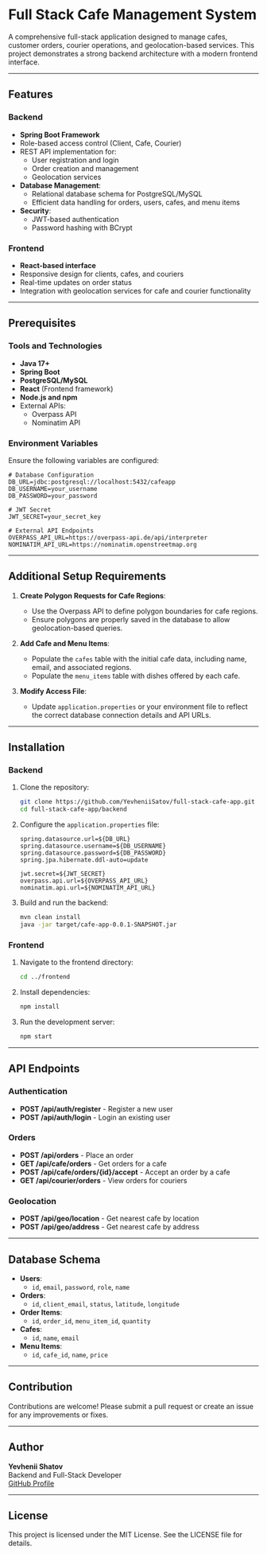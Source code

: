 # Full Stack Cafe Management System

A comprehensive full-stack application designed to manage cafes, customer orders, courier operations, and geolocation-based services. This project demonstrates a strong backend architecture with a modern frontend interface.

---

## Features

### Backend
- **Spring Boot Framework**
- Role-based access control (Client, Cafe, Courier)
- REST API implementation for:
  - User registration and login
  - Order creation and management
  - Geolocation services
- **Database Management**:
  - Relational database schema for PostgreSQL/MySQL
  - Efficient data handling for orders, users, cafes, and menu items
- **Security**:
  - JWT-based authentication
  - Password hashing with BCrypt

### Frontend
- **React-based interface**
- Responsive design for clients, cafes, and couriers
- Real-time updates on order status
- Integration with geolocation services for cafe and courier functionality

---

## Prerequisites

### Tools and Technologies
- **Java 17+**
- **Spring Boot**
- **PostgreSQL/MySQL**
- **React** (Frontend framework)
- **Node.js and npm**
- External APIs:
  - Overpass API
  - Nominatim API

### Environment Variables
Ensure the following variables are configured:

```plaintext
# Database Configuration
DB_URL=jdbc:postgresql://localhost:5432/cafeapp
DB_USERNAME=your_username
DB_PASSWORD=your_password

# JWT Secret
JWT_SECRET=your_secret_key

# External API Endpoints
OVERPASS_API_URL=https://overpass-api.de/api/interpreter
NOMINATIM_API_URL=https://nominatim.openstreetmap.org
```

---

## Additional Setup Requirements

1. **Create Polygon Requests for Cafe Regions**:
   - Use the Overpass API to define polygon boundaries for cafe regions.
   - Ensure polygons are properly saved in the database to allow geolocation-based queries.

2. **Add Cafe and Menu Items**:
   - Populate the `cafes` table with the initial cafe data, including name, email, and associated regions.
   - Populate the `menu_items` table with dishes offered by each cafe.

3. **Modify Access File**:
   - Update `application.properties` or your environment file to reflect the correct database connection details and API URLs.

---

## Installation

### Backend
1. Clone the repository:
   ```bash
   git clone https://github.com/YevheniiSatov/full-stack-cafe-app.git
   cd full-stack-cafe-app/backend
   ```
2. Configure the `application.properties` file:
   ```properties
   spring.datasource.url=${DB_URL}
   spring.datasource.username=${DB_USERNAME}
   spring.datasource.password=${DB_PASSWORD}
   spring.jpa.hibernate.ddl-auto=update

   jwt.secret=${JWT_SECRET}
   overpass.api.url=${OVERPASS_API_URL}
   nominatim.api.url=${NOMINATIM_API_URL}
   ```
3. Build and run the backend:
   ```bash
   mvn clean install
   java -jar target/cafe-app-0.0.1-SNAPSHOT.jar
   ```

### Frontend
1. Navigate to the frontend directory:
   ```bash
   cd ../frontend
   ```
2. Install dependencies:
   ```bash
   npm install
   ```
3. Run the development server:
   ```bash
   npm start
   ```

---

## API Endpoints

### Authentication
- **POST /api/auth/register** - Register a new user
- **POST /api/auth/login** - Login an existing user

### Orders
- **POST /api/orders** - Place an order
- **GET /api/cafe/orders** - Get orders for a cafe
- **POST /api/cafe/orders/{id}/accept** - Accept an order by a cafe
- **GET /api/courier/orders** - View orders for couriers

### Geolocation
- **POST /api/geo/location** - Get nearest cafe by location
- **POST /api/geo/address** - Get nearest cafe by address

---

## Database Schema
- **Users**:
  - `id`, `email`, `password`, `role`, `name`
- **Orders**:
  - `id`, `client_email`, `status`, `latitude`, `longitude`
- **Order Items**:
  - `id`, `order_id`, `menu_item_id`, `quantity`
- **Cafes**:
  - `id`, `name`, `email`
- **Menu Items**:
  - `id`, `cafe_id`, `name`, `price`

---

## Contribution
Contributions are welcome! Please submit a pull request or create an issue for any improvements or fixes.

---

## Author
**Yevhenii Shatov**  
Backend and Full-Stack Developer  
[GitHub Profile](https://github.com/YevheniiSatov)

---

## License
This project is licensed under the MIT License. See the LICENSE file for details.

